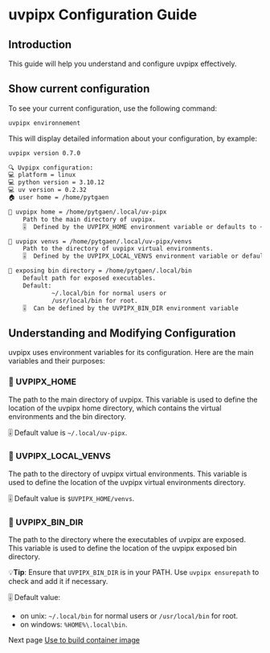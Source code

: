 # uvpipx Configuration Guide

## Introduction

This guide will help you understand and configure uvpipx effectively.

## Show current configuration

To see your current configuration, use the following command:

```bash
uvpipx environnement
```

This will display detailed information about your configuration, by example:

```bash
uvpipx version 0.7.0

🔍 Uvpipx configuration:
💻 platform = linux
💻 python version = 3.10.12
💻 uv version = 0.2.32
🏠 user home = /home/pytgaen

🌳 uvpipx home = /home/pytgaen/.local/uv-pipx
    Path to the main directory of uvpipx.
    🎚️  Defined by the UVPIPX_HOME environment variable or defaults to ~/.local/uv-pipx

🌿 uvpipx venvs = /home/pytgaen/.local/uv-pipx/venvs
    Path to the directory of uvpipx virtual environments.
    🎚️  Defined by the UVPIPX_LOCAL_VENVS environment variable or defaults to $UVPIPX_HOME/venvs

📁 exposing bin directory = /home/pytgaen/.local/bin
    Default path for exposed executables.
    Default:
            ~/.local/bin for normal users or
            /usr/local/bin for root.
    🎚️  Can be defined by the UVPIPX_BIN_DIR environment variable
```

## Understanding and Modifying Configuration

uvpipx uses environment variables for its configuration. Here are the main variables and their purposes:

### 🌳 UVPIPX_HOME

The path to the main directory of uvpipx. This variable is used to define the location of the uvpipx home directory, which contains the virtual environments and the bin directory.

🎚️ Default value is `~/.local/uv-pipx`.

### 🌿 UVPIPX_LOCAL_VENVS

The path to the directory of uvpipx virtual environments. This variable is used to define the location of the uvpipx virtual environments directory.

🎚️ Default value is `$UVPIPX_HOME/venvs`.

### 📁 UVPIPX_BIN_DIR

The path to the directory where the executables of uvpipx are exposed. This variable is used to define the location of the uvpipx exposed bin directory.  

💡**Tip**: Ensure that `UVPIPX_BIN_DIR` is in your PATH. Use `uvpipx ensurepath` to check and add it if necessary.

🎚️ Default value:
- on unix: `~/.local/bin` for normal users or `/usr/local/bin` for root.
- on windows: `%HOME%\.local\bin`.

Next page [Use to build container image](concainer.md)
